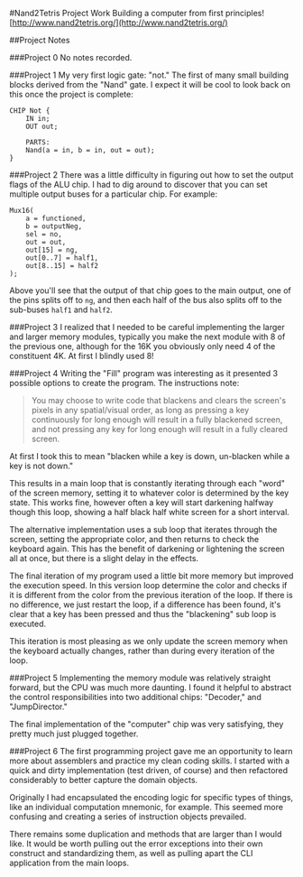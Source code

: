 #Nand2Tetris Project Work
Building a computer from first principles! [http://www.nand2tetris.org/](http://www.nand2tetris.org/)

##Project Notes

###Project 0
No notes recorded.

###Project 1
My very first logic gate: "not." The first of many small building blocks derived from the "Nand" gate. I expect it will be cool to look back on this once the project is complete:

    CHIP Not {
        IN in;
        OUT out;

        PARTS:
        Nand(a = in, b = in, out = out);
    }


###Project 2
There was a little difficulty in figuring out how to set the output flags of the ALU chip. I had to dig around to discover that you can set multiple output buses for a particular chip. For example:

    Mux16(
        a = functioned,
        b = outputNeg,
        sel = no,
        out = out,
        out[15] = ng,
        out[0..7] = half1,
        out[8..15] = half2
    );

Above you'll see that the output of that chip goes to the main output, one of the pins splits off to `ng`, and then each half of the bus also splits off to the sub-buses `half1` and `half2`.

###Project 3
I realized that I needed to be careful implementing the larger and larger memory modules, typically you make the next module with 8 of the previous one, although for the 16K you obviously only need 4 of the constituent 4K. At first I blindly used 8!

###Project 4
Writing the "Fill" program was interesting as it presented 3 possible options to create the program. The instructions note:

> You may choose to write code that blackens and clears the screen's pixels in any spatial/visual order, as long as pressing a key continuously for long enough will result in a fully blackened screen, and not pressing any key for long enough will result in a fully cleared screen.

At first I took this to mean "blacken while a key is down, un-blacken while a key is not down."

This results in a main loop that is constantly iterating through each "word" of the screen memory, setting it to whatever color is determined by the key state. This works fine, however often a key will start darkening halfway though this loop, showing a half black half white screen for a short interval.

The alternative implementation uses a sub loop that iterates through the screen, setting the appropriate color, and then returns to check the keyboard again. This has the benefit of darkening or lightening the screen all at once, but there is a slight delay in the effects.

The final iteration of my program used a little bit more memory but improved the execution speed. In this version loop determine the color and checks if it is different from the color from the previous iteration of the loop. If there is no difference, we just restart the loop, if a difference has been found, it's clear that a key has been pressed and thus the "blackening" sub loop is executed.

This iteration is most pleasing as we only update the screen memory when the keyboard actually changes, rather than during every iteration of the loop.

###Project 5
Implementing the memory module was relatively straight forward, but the CPU was much more daunting. I found it helpful to abstract the control responsibilities into two additional chips: "Decoder," and "JumpDirector."

The final implementation of the "computer" chip was very satisfying, they pretty much just plugged together.

###Project 6
The first programming project gave me an opportunity to learn more about assemblers and practice my clean coding skills. I started with a quick and dirty implementation (test driven, of course) and then refactored considerably to better capture the domain objects.

Originally I had encapsulated the encoding logic for specific types of things, like an individual computation mnemonic, for example. This seemed more confusing and creating a series of instruction objects prevailed.

There remains some duplication and methods that are larger than I would like. It would be worth pulling out the error exceptions into their own construct and standardizing them, as well as pulling apart the CLI application from the main loops.
